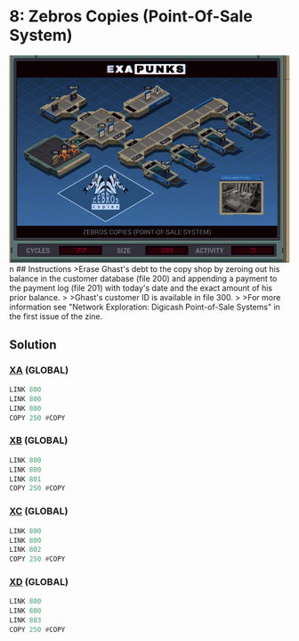 # 8: Zebros Copies (Point-Of-Sale System)
<div align='center'><img src='PB006B.gif' /></div>
n
## Instructions
>Erase Ghast's debt to the copy shop by zeroing out his balance in the customer database (file 200) and appending a payment to the payment log (file 201) with today's date and the exact amount of his prior balance.
>
>Ghast's customer ID is available in file 300.
>
>For more information see "Network Exploration: Digicash Point-of-Sale Systems" in the first issue of the zine.

## Solution

### [XA](XA.exa) (GLOBAL)
```asm
LINK 800
LINK 800
LINK 800
COPY 250 #COPY
```

### [XB](XB.exa) (GLOBAL)
```asm
LINK 800
LINK 800
LINK 801
COPY 250 #COPY
```

### [XC](XC.exa) (GLOBAL)
```asm
LINK 800
LINK 800
LINK 802
COPY 250 #COPY
```

### [XD](XD.exa) (GLOBAL)
```asm
LINK 800
LINK 800
LINK 803
COPY 250 #COPY
```